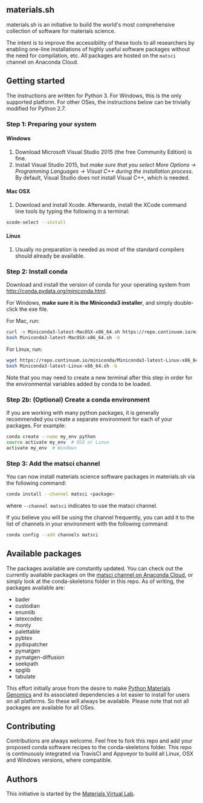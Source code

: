 ## materials.sh

materials.sh is an initiative to build the world's most comprehensive collection of software for materials science.

The intent is to improve the accessibility of these tools to all researchers by enabling one-line installations of highly useful software packages without the need for compilation, etc. All packages are hosted on the `matsci` channel on Anaconda Cloud.

## Getting started

The instructions are written for Python 3. For Windows, this is the only supported platform. For other OSes, the instructions below can be trivially modified for Python 2.7.

### Step 1: Preparing your system

#### Windows

1. Download Microsoft Visual Studio 2015 (the free Community Edition) is fine.
2. Install Visual Studio 2015, but *make sure that you select More Options -> Programming Languages -> Visual C++ during the installation process*. By default, Visual Studio does not install Visual C++, which is needed.

#### Mac OSX

1. Download and install Xcode. Afterwards, install the XCode command line tools by typing the following in a terminal:

```bash
xcode-select --install
```

#### Linux

1. Usually no preparation is needed as most of the standard compilers should already be available.

### Step 2: Install conda

Download and install the version of conda for your operating system from http://conda.pydata.org/miniconda.html.

For Windows, **make sure it is the Miniconda3 installer**, and simply double-click the exe file.

For Mac, run:

```bash
curl -o Miniconda3-latest-MacOSX-x86_64.sh https://repo.continuum.io/miniconda/Miniconda3-latest-MacOSX-x86_64.sh
bash Miniconda3-latest-MacOSX-x86_64.sh -b
```

For Linux, run:

```bash
wget https://repo.continuum.io/miniconda/Miniconda3-latest-Linux-x86_64.sh -O Miniconda3-latest-Linux-x86_64.sh;
bash Miniconda3-latest-Linux-x86_64.sh -b
```

Note that you may need to create a new terminal after this step in order for the environmental variables added by conda to be loaded.

### Step 2b: (Optional) Create a conda environment

If you are working with many python packages, it is generally recommended you create a separate environment for each of your packages. For example:

```bash
conda create --name my_env python
source activate my_env  # OSX or Linux
activate my_env  # Windows
```

### Step 3: Add the matsci channel

You can now install materials science software packages in materials.sh via the following command:

```bash
conda install --channel matsci <package>
```

where `--channel matsci` indicates to use the matsci channel.

If you believe you will be using the channel frequently, you can add it to the list of channels in your environment with the following command:

```bash
conda config --add channels matsci
```

## Available packages

The packages available are constantly updated. You can check out the currently available packages on the [matsci channel on Anaconda Cloud](https://anaconda.org/matsci), or simply look at the conda-skeletons folder in this repo. As of writing, the packages available are:

* bader
* custodian
* enumlib
* latexcodec
* monty
* palettable
* pybtex
* pydispatcher
* pymatgen
* pymatgen-diffusion
* seekpath
* spglib
* tabulate

This effort initially arose from the desire to make [Python Materials Genomics](http://www.pymatgen.org) and its associated dependencies a lot easier to install for users on all platforms. So these will always be available. Please note that not all packages are available for all OSes.

## Contributing

Contributions are always welcome. Feel free to fork this repo and add your proposed conda software recipes to the conda-skeletons folder. This repo is continuously integrated via TravisCI and Appveyor to build all Linux, OSX and Windows versions, where compatible.

## Authors

This initiative is started by the [Materials Virtual Lab](http://materialsvirtuallab.org).